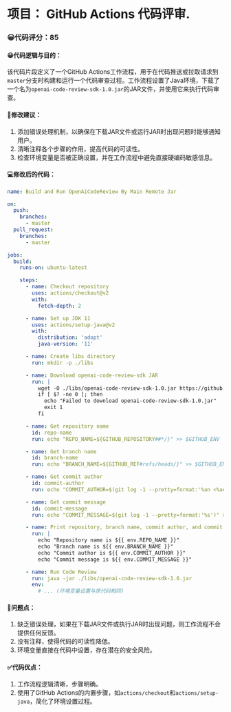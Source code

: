 # 项目： GitHub Actions 代码评审.

### 😀代码评分：85
#### 😀代码逻辑与目的：
该代码片段定义了一个GitHub Actions工作流程，用于在代码推送或拉取请求到`master`分支时构建和运行一个代码审查过程。工作流程设置了Java环境，下载了一个名为`openai-code-review-sdk-1.0.jar`的JAR文件，并使用它来执行代码审查。

#### 🎯修改建议：
1. 添加错误处理机制，以确保在下载JAR文件或运行JAR时出现问题时能够通知用户。
2. 清晰注释各个步骤的作用，提高代码的可读性。
3. 检查环境变量是否被正确设置，并在工作流程中避免直接硬编码敏感信息。

#### 💻修改后的代码：
```yaml
name: Build and Run OpenAiCodeReview By Main Remote Jar

on:
  push:
    branches:
      - master
  pull_request:
    branches:
      - master

jobs:
  build:
    runs-on: ubuntu-latest

    steps:
      - name: Checkout repository
        uses: actions/checkout@v2
        with:
          fetch-depth: 2

      - name: Set up JDK 11
        uses: actions/setup-java@v2
        with:
          distribution: 'adopt'
          java-version: '11'

      - name: Create libs directory
        run: mkdir -p ./libs

      - name: Download openai-code-review-sdk JAR
        run: |
          wget -O ./libs/openai-code-review-sdk-1.0.jar https://github.com/Xqjuniverse/openai-code-review-log/releases/download/v1.0/openai-code-review-sdk-1.0.jar
          if [ $? -ne 0 ]; then
            echo "Failed to download openai-code-review-sdk-1.0.jar"
            exit 1
          fi

      - name: Get repository name
        id: repo-name
        run: echo "REPO_NAME=${GITHUB_REPOSITORY##*/}" >> $GITHUB_ENV

      - name: Get branch name
        id: branch-name
        run: echo "BRANCH_NAME=${GITHUB_REF#refs/heads/}" >> $GITHUB_ENV

      - name: Get commit author
        id: commit-author
        run: echo "COMMIT_AUTHOR=$(git log -1 --pretty=format:'%an <%ae>')" >> $GITHUB_ENV

      - name: Get commit message
        id: commit-message
        run: echo "COMMIT_MESSAGE=$(git log -1 --pretty=format:'%s')" >> $GITHUB_ENV

      - name: Print repository, branch name, commit author, and commit message
        run: |
          echo "Repository name is ${{ env.REPO_NAME }}"
          echo "Branch name is ${{ env.BRANCH_NAME }}"
          echo "Commit author is ${{ env.COMMIT_AUTHOR }}"
          echo "Commit message is ${{ env.COMMIT_MESSAGE }}"

      - name: Run Code Review
        run: java -jar ./libs/openai-code-review-sdk-1.0.jar
        env:
          # ... (环境变量设置与原代码相同)
```

#### 🤔问题点：
1. 缺乏错误处理，如果在下载JAR文件或执行JAR时出现问题，则工作流程不会提供任何反馈。
2. 没有注释，使得代码的可读性降低。
3. 环境变量直接在代码中设置，存在潜在的安全风险。

#### ✅代码优点：
1. 工作流程逻辑清晰，步骤明确。
2. 使用了GitHub Actions的内置步骤，如`actions/checkout`和`actions/setup-java`，简化了环境设置过程。